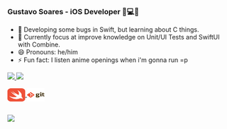 ### Gustavo Soares - iOS Developer 🥸💻📲

- 🔭 Developing some bugs in Swift, but learning about C things.
- 🌱 Currently focus at improve knowledge on Unit/UI Tests and SwiftUI with Combine.
- 😄 Pronouns: he/him
- ⚡ Fun fact: I listen anime openings when i'm gonna run =p 

 <div>
  <a href="https://github.com/gustavochx">
  <img height="180em" src="https://github-readme-stats.vercel.app/api?username=gustavochx&show_icons=true&theme=dracula&include_all_commits=true&count_private=true"/>
  <img height="180em" src="https://github-readme-stats.vercel.app/api/top-langs/?username=gustavochx&layout=compact&langs_count=7&theme=dracula"/>
</div>
<div style="display: inline_block"><br>
 <code><img align="center" height="30" width="40" src="https://raw.githubusercontent.com/github/explore/80688e429a7d4ef2fca1e82350fe8e3517d3494d/topics/swift/swift.png"></code>
  <code><img align="center" height="30" width="40" src="https://raw.githubusercontent.com/github/explore/80688e429a7d4ef2fca1e82350fe8e3517d3494d/topics/git/git.png"></code>
</div>

  ##
  
  <div> 
  <a href="https://www.linkedin.com/in/gustavo-henrique-frota-soares-7424b3107/" target="_blank"><img src="https://img.shields.io/badge/-LinkedIn-%230077B5?style=for-the-badge&logo=linkedin&logoColor=white" target="_blank"></a>   
</div>
